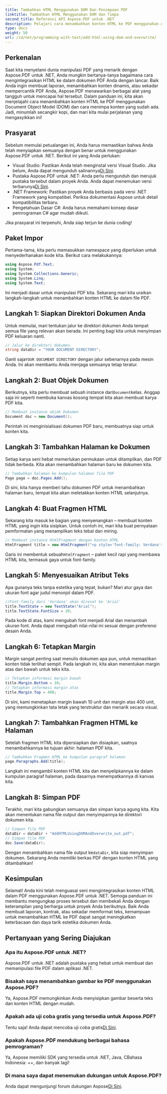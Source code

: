```yaml
---
title: Tambahkan HTML Menggunakan DOM Dan Penimpaan PDF
linktitle: Tambahkan HTML Menggunakan DOM dan Timpa
second_title: Referensi API Aspose.PDF untuk .NET
description: Pelajari cara menambahkan konten HTML ke PDF menggunakan Aspose.PDF untuk .NET. Panduan langkah demi langkah ini mencakup semuanya mulai dari penyiapan hingga penyimpanan akhir.
type: docs
weight: 50
url: /id/net/programming-with-text/add-html-using-dom-and-overwrite/
---
```

## Perkenalan

Saat kita menyelami dunia manipulasi PDF yang menarik dengan Aspose.PDF untuk .NET, Anda mungkin bertanya-tanya bagaimana cara mengintegrasikan HTML ke dalam dokumen PDF Anda dengan lancar. Baik Anda ingin membuat laporan, menambahkan konten dinamis, atau sekadar mempercantik PDF Anda, Aspose.PDF menawarkan berbagai alat yang tangguh untuk mencapai hal tersebut. Dalam panduan ini, kita akan menjelajahi cara menambahkan konten HTML ke PDF menggunakan Document Object Model (DOM) dan cara menimpa konten yang sudah ada. Jadi, minumlah secangkir kopi, dan mari kita mulai perjalanan yang mengasyikkan ini!

## Prasyarat

Sebelum memulai petualangan ini, Anda harus memastikan bahwa Anda telah menyiapkan semuanya dengan benar untuk menggunakan Aspose.PDF untuk .NET. Berikut ini yang Anda perlukan:

-  Visual Studio: Pastikan Anda telah menginstal versi Visual Studio. Jika belum, Anda dapat mengunduh salinannya[Di Sini](https://visualstudio.microsoft.com/).
-  Pustaka Aspose.PDF untuk .NET: Anda perlu mengunduh dan merujuk pustaka tersebut dalam proyek Anda. Anda dapat menemukan versi terbarunya[Di Sini](https://releases.aspose.com/pdf/net/).
- .NET Framework: Pastikan proyek Anda berbasis pada versi .NET Framework yang kompatibel. Periksa dokumentasi Aspose untuk detail kompatibilitas terbaru.
- Pengetahuan Dasar C#: Anda harus memahami konsep dasar pemrograman C# agar mudah diikuti.

Jika prasyarat ini terpenuhi, Anda siap terjun ke dunia coding!

## Paket Impor

Pertama-tama, kita perlu memasukkan namespace yang diperlukan untuk menyederhanakan kode kita. Berikut cara melakukannya:

```csharp
using Aspose.Pdf.Text;
using System;
using System.Collections.Generic;
using System.Linq;
using System.Text;
```

Ini menjadi dasar untuk manipulasi PDF kita. Sekarang mari kita uraikan langkah-langkah untuk menambahkan konten HTML ke dalam file PDF.

## Langkah 1: Siapkan Direktori Dokumen Anda

Untuk memulai, mari tentukan jalur ke direktori dokumen Anda tempat semua file yang relevan akan berada. Ini penting bagi kita untuk menyimpan PDF keluaran nanti.

```csharp
// Jalur ke direktori dokumen.
string dataDir = "YOUR DOCUMENT DIRECTORY";
```

 Ganti saja`YOUR DOCUMENT DIRECTORY` dengan jalur sebenarnya pada mesin Anda. Ini akan membantu Anda menjaga semuanya tetap teratur.

## Langkah 2: Buat Objek Dokumen

 Berikutnya, kita perlu membuat sebuah instance dari`Document`kelas. Anggap saja ini seperti membuka kanvas kosong tempat kita akan membuat karya PDF kita.

```csharp
// Membuat instance objek Dokumen
Document doc = new Document();
```

Perintah ini menginisialisasi dokumen PDF baru, membuatnya siap untuk konten kita.

## Langkah 3: Tambahkan Halaman ke Dokumen

Setiap karya seni hebat memerlukan permukaan untuk ditampilkan, dan PDF tidak berbeda. Kita akan menambahkan halaman baru ke dokumen kita.

```csharp
// Tambahkan halaman ke kumpulan halaman file PDF
Page page = doc.Pages.Add();
```

Di sini, kita hanya memberi tahu dokumen PDF untuk menambahkan halaman baru, tempat kita akan meletakkan konten HTML selanjutnya.

## Langkah 4: Buat Fragmen HTML

Sekarang kita masuk ke bagian yang menyenangkan – membuat konten HTML yang ingin kita sisipkan. Untuk contoh ini, mari kita buat pernyataan pemformatan yang menampilkan teks tebal dan miring.

```csharp
// Membuat instance HtmlFragment dengan konten HTML
HtmlFragment title = new HtmlFragment("<p style='font-family: Verdana'><b><i>Table contains text</i></b></p>");
```

 Garis ini membentuk sebuah`HtmlFragment` – paket kecil rapi yang membawa HTML kita, termasuk gaya untuk font-family. 

## Langkah 5: Menyesuaikan Atribut Teks

Apa gunanya teks tanpa estetika yang tepat, bukan? Mari atur gaya dan ukuran font agar judul menonjol dalam PDF.

```csharp
//Font-family dari 'Verdana' akan direset ke 'Arial'
title.TextState = new TextState("Arial");
title.TextState.FontSize = 20;
```

Pada kode di atas, kami mengubah font menjadi Arial dan menambah ukuran font. Anda dapat mengubah nilai-nilai ini sesuai dengan preferensi desain Anda.

## Langkah 6: Tetapkan Margin

Margin sangat penting saat menulis dokumen apa pun, untuk memastikan konten tidak terlihat sempit. Pada langkah ini, kita akan menentukan margin atas dan bawah untuk teks kita.

```csharp
// Tetapkan informasi margin bawah
title.Margin.Bottom = 10;
// Tetapkan informasi margin atas
title.Margin.Top = 400;
```

Di sini, kami menetapkan margin bawah 10 unit dan margin atas 400 unit, yang memungkinkan tata letak yang terstruktur dan menarik secara visual.

## Langkah 7: Tambahkan Fragmen HTML ke Halaman

Setelah fragmen HTML kita dipersiapkan dan disiapkan, saatnya menambahkannya ke tujuan akhir: halaman PDF kita.

```csharp
// Tambahkan Fragmen HTML ke kumpulan paragraf halaman
page.Paragraphs.Add(title);
```

Langkah ini mengambil konten HTML kita dan menyelipkannya ke dalam kumpulan paragraf halaman, pada dasarnya menempatkannya di kanvas kita.

## Langkah 8: Simpan PDF

Terakhir, mari kita gabungkan semuanya dan simpan karya agung kita. Kita akan menentukan nama file output dan menyimpannya ke direktori dokumen kita.

```csharp
// Simpan file PDF
dataDir = dataDir + "AddHTMLUsingDOMAndOverwrite_out.pdf";
// Simpan file PDF
doc.Save(dataDir);
```

Dengan menambahkan nama file output ke`dataDir`, kita siap menyimpan dokumen. Sekarang Anda memiliki berkas PDF dengan konten HTML yang ditambahkan!

## Kesimpulan

Selamat! Anda kini telah menguasai seni mengintegrasikan konten HTML dalam PDF menggunakan Aspose.PDF untuk .NET. Semoga panduan ini membantu mengungkap proses tersebut dan membekali Anda dengan keterampilan yang berharga untuk proyek Anda berikutnya. Baik Anda membuat laporan, kontrak, atau sekadar memformat teks, kemampuan untuk menambahkan HTML ke PDF dapat sangat meningkatkan keterbacaan dan daya tarik estetika dokumen Anda. 

## Pertanyaan yang Sering Diajukan

### Apa itu Aspose.PDF untuk .NET?
Aspose.PDF untuk .NET adalah pustaka yang hebat untuk membuat dan memanipulasi file PDF dalam aplikasi .NET.

### Bisakah saya menambahkan gambar ke PDF menggunakan Aspose.PDF?
Ya, Aspose.PDF memungkinkan Anda menyisipkan gambar beserta teks dan konten HTML dengan mudah.

### Apakah ada uji coba gratis yang tersedia untuk Aspose.PDF?
 Tentu saja! Anda dapat mencoba uji coba gratis[Di Sini](https://releases.aspose.com).

### Apakah Aspose.PDF mendukung berbagai bahasa pemrograman?
Ya, Aspose memiliki SDK yang tersedia untuk .NET, Java, CBahasa Indonesia: ++, dan banyak lagi!

### Di mana saya dapat menemukan dukungan untuk Aspose.PDF?
 Anda dapat mengunjungi forum dukungan Aspose[Di Sini](https://forum.aspose.com/c/pdf/10).